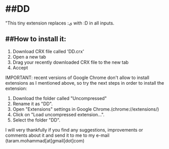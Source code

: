 ##DD
===========

"This tiny extension replaces :ی with :D in all inputs.



   
##How to install it:
-------------------------------------

1. Download CRX file called 'DD.crx'
2. Open a new tab
3. Drag your recently downloaded CRX file to the new tab
4. Accept

IMPORTANT: recent versions of Google Chrome don't allow to install extensions as I mentioned above, so try the next
steps in order to install the extension:

1. Download the folder called "Uncompressed"
2. Rename it as "DD".
3. Open "Extensions" settings in Google Chrome.(chrome://extensions/)
4. Click on "Load uncompressed extension...".
5. Select the folder "DD".                 

I will very thankfully if you find any suggestions, improvements or comments about it and send it to me to my e-mail (taram.mohammad[at]gmail[dot]com)

